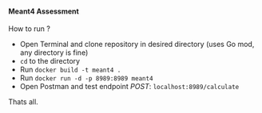 #### Meant4 Assessment

How to run ?

- Open Terminal and clone repository in desired directory (uses Go mod, any directory is fine)
- `cd` to the directory
- Run `docker build -t meant4 .`
- Run `docker run -d -p 8989:8989 meant4`
- Open Postman and test endpoint *POST*: `localhost:8989/calculate`

Thats all.


